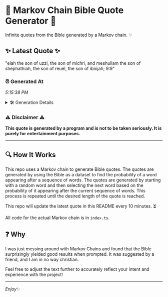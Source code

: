 # 📖 Markov Chain Bible Quote Generator 📖

Infinite quotes from the Bible generated by a Markov chain. ✨

## ✨ Latest Quote ✨
"elah the son of uzzi, the son of michri, and meshullam the son of shephathiah, the son of reuel, the son of ibnijah; 9:9"

### ⏰ Generated At
*5:15:38 PM*

<details>
    <summary>🛠️ Generation Details</summary>
    <p>
        <strong>🌱 Seed:</strong> elah<br>
        <strong>🔄 Iterations:</strong> 23<br>
        <strong>📜 Context History:</strong><br>[ elah ]: the<br>[ elah, the ]: son<br>[ elah, the, son ]: of<br>[ elah, the, son, of ]: uzzi,<br>[ elah, the, son, of, uzzi, ]: the<br>[ elah, the, son, of, uzzi,, the ]: son<br>[ the, son, of, uzzi,, the, son ]: of<br>[ son, of, uzzi,, the, son, of ]: michri,<br>[ of, uzzi,, the, son, of, michri, ]: and<br>[ uzzi,, the, son, of, michri,, and ]: meshullam<br>[ the, son, of, michri,, and, meshullam ]: the<br>[ son, of, michri,, and, meshullam, the ]: son<br>[ of, michri,, and, meshullam, the, son ]: of<br>[ michri,, and, meshullam, the, son, of ]: shephathiah,<br>[ and, meshullam, the, son, of, shephathiah, ]: the<br>[ meshullam, the, son, of, shephathiah,, the ]: son<br>[ the, son, of, shephathiah,, the, son ]: of<br>[ son, of, shephathiah,, the, son, of ]: reuel,<br>[ of, shephathiah,, the, son, of, reuel, ]: the<br>[ shephathiah,, the, son, of, reuel,, the ]: son<br>[ the, son, of, reuel,, the, son ]: of<br>[ son, of, reuel,, the, son, of ]: ibnijah;<br>[ of, reuel,, the, son, of, ibnijah; ]: 9:9<br>
    </p>
</details>

### ⚠️ Disclaimer ⚠️
**This quote is generated by a program and is not to be taken seriously. It is purely for entertainment purposes.**

---

## 🔍 How It Works

This repo uses a Markov chain to generate Bible quotes. The quotes are generated by using the Bible as a dataset to find the probability of a word appearing after a sequence of words. The quotes are generated by starting with a random word and then selecting the next word based on the probability of it appearing after the current sequence of words. This process is repeated until the desired length of the quote is reached.

This repo will update the latest quote in this README every 10 minutes. ⏳

All code for the actual Markov chain is in `index.ts`.

## ❓ Why

I was just messing around with Markov Chains and found that the Bible surprisingly yielded good results when prompted. 
It was suggested by a friend, and I am in no way christian.

Feel free to adjust the text further to accurately reflect your intent and experience with the project!

---

*Enjoy*✨
